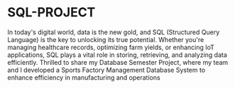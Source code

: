 # SQL-PROJECT
In today's digital world, data is the new gold, and SQL (Structured Query Language) is the key to unlocking its true potential. Whether you're managing healthcare records, optimizing farm yields, or enhancing IoT applications, SQL plays a vital role in storing, retrieving, and analyzing data efficiently.
Thrilled to share my Database Semester Project, where my team and I developed a Sports Factory Management Database System to enhance efficiency in manufacturing and operations
